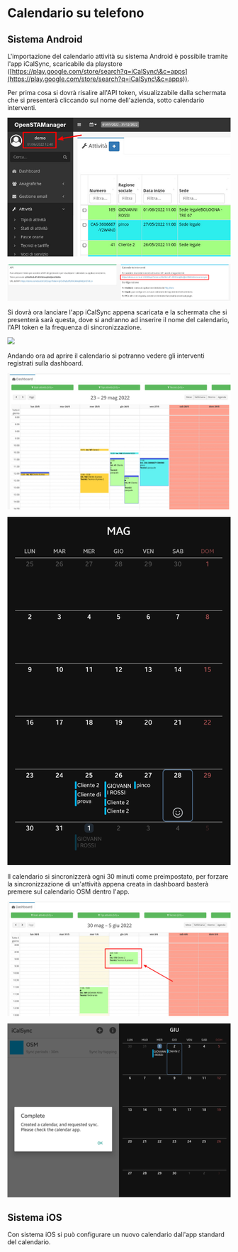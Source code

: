 # Calendario su telefono

## Sistema Android

L'importazione del calendario attività su sistema Android è possibile tramite l'app iCalSync, scaricabile da playstore ([https://play.google.com/store/search?q=iCalSync\&c=apps](https://play.google.com/store/search?q=iCalSync\&c=apps)).

Per prima cosa si dovrà risalire all'API token, visualizzabile dalla schermata che si presenterà cliccando sul nome dell'azienda, sotto calendario interventi.

![](<../.gitbook/assets/immagine (49) (1).png>)

![](<../.gitbook/assets/immagine (54) (1).png>)

Si dovrà ora lanciare l'app iCalSync appena scaricata e la schermata che si presenterà sarà questa, dove si andranno ad inserire il nome del calendario, l'API token e la frequenza di sincronizzazione.

![](../.gitbook/assets/Screenshot\_20220601-122916\_iCalSync2.jpg)

Andando ora ad aprire il calendario si potranno vedere gli interventi registrati sulla dashboard.

![](<../.gitbook/assets/immagine (7) (1).png>)

<img src="../.gitbook/assets/Screenshot_20220601-123002_Calendar2.jpg" alt="" data-size="original">

Il calendario si sincronizzerà ogni 30 minuti come preimpostato, per forzare la sincronizzazione di un'attività appena creata in dashboard basterà premere sul calendario OSM dentro l'app.

![](<../.gitbook/assets/immagine (65) (1) (1).png>)

![](<../.gitbook/assets/montaggio (1).jpg>)

## Sistema iOS

Con sistema iOS si può configurare un nuovo calendario dall'app standard del calendario.
